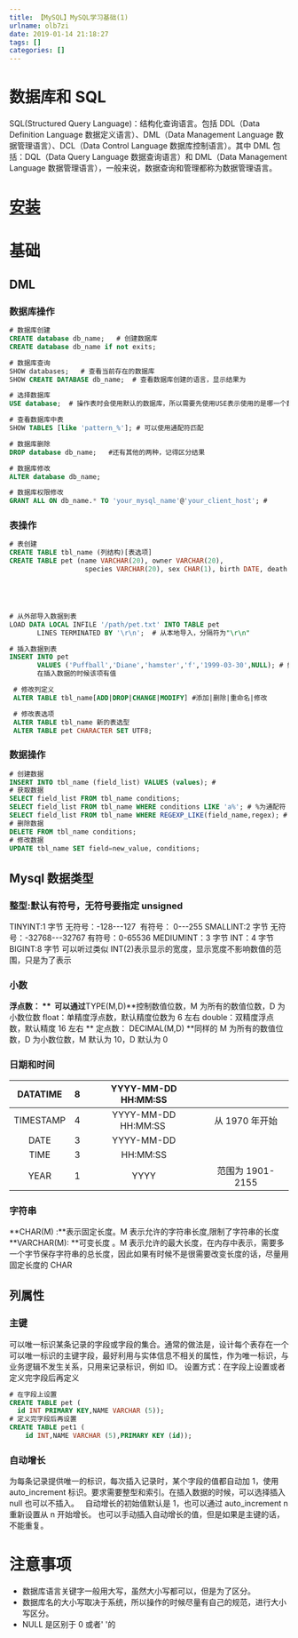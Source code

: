 ```yaml
---
title: 【MySQL】MySQL学习基础(1)
urlname: olb7zi
date: 2019-01-14 21:18:27
tags: []
categories: []
---
```


# 数据库和 SQL

SQL(Structured
Query Language)：结构化查询语言。包括 DDL（Data Definition Language 数据定义语言）、DML（Data Management Language 数据管理语言）、DCL（Data Control Language 数据库控制语言）。其中 DML 包括：DQL（Data Query Language 数据查询语言）和 DML（Data Management Language 数据管理语言），一般来说，数据查询和管理都称为数据管理语言。



# [安装]()

# 基础

## DML

### 数据库操作

```sql
# 数据库创建
CREATE database db_name;   # 创建数据库
CREATE database db_name if not exits;

# 数据库查询
SHOW databases;   # 查看当前存在的数据库
SHOW CREATE DATABASE db_name;  # 查看数据库创建的语言，显示结果为

# 选择数据库
USE database;  # 操作表时会使用默认的数据库，所以需要先使用USE表示使用的是哪一个数据库

# 查看数据库中表
SHOW TABLES [like 'pattern_%']; # 可以使用通配符匹配

# 数据库删除
DROP database db_name;   #还有其他的两种，记得区分结果

# 数据库修改
ALTER database db_name;

# 数据库权限修改
GRANT ALL ON db_name.* TO 'your_mysql_name'@'your_client_host'; #
```

### 表操作

```sql
# 表创建
CREATE TABLE tbl_name (列结构)[表选项]
CREATE TABLE pet (name VARCHAR(20), owner VARCHAR(20),
                   species VARCHAR(20), sex CHAR(1), birth DATE, death DATE);





# 从外部导入数据到表
LOAD DATA LOCAL INFILE '/path/pet.txt' INTO TABLE pet
       LINES TERMINATED BY '\r\n';  # 从本地导入，分隔符为"\r\n"

# 插入数据到表
INSERT INTO pet
       VALUES ('Puffball','Diane','hamster','f','1999-03-30',NULL); # 如果设置了NOT NULL，则需要
       在插入数据的时候该项有值

 # 修改列定义
 ALTER TABLE tbl_name[ADD|DROP|CHANGE|MODIFY] #添加|删除|重命名|修改

 # 修改表选项
 ALTER TABLE tbl_name 新的表选型
 ALTER TABLE pet CHARACTER SET UTF8;
```

### 数据操作

```sql
# 创建数据
INSERT INTO tbl_name (field_list) VALUES (values); #
# 获取数据
SELECT field_list FROM tbl_name conditions;
SELECT field_list FROM tbl_name WHERE conditions LIKE 'a%'; # %为通配符
SELECT field_list FROM tbl_name WHERE REGEXP_LIKE(field_name,regex); # 使用正则表达式匹配
# 删除数据
DELETE FROM tbl_name conditions;
# 修改数据
UPDATE tbl_name SET field=new_value, conditions;
```

## Mysql 数据类型

### 整型:默认有符号，无符号要指定 unsigned

TINYINT:1 字节 无符号：-128---127  有符号： 0---255
SMALLINT:2 字节 无符号：-32768---32767 有符号：0-65536
MEDIUMINT：3 字节
INT：4 字节
BIGINT:8 字节
可以听过类似 INT(2)表示显示的宽度，显示宽度不影响数值的范围，只是为了表示

### 小数

**浮点数： **  可以通过**TYPE(M,D)**控制数值位数，M 为所有的数值位数，D 为小数位数
float：单精度浮点数，默认精度位数为 6 左右
double：双精度浮点数，默认精度 16 左右
** 定点数： DECIMAL(M,D) **同样的 M 为所有的数值位数，D 为小数位数，M 默认为 10，D 默认为 0

### 日期和时间

| DATATIME  |  8  | YYYY-MM-DD HH:MM:SS  |                  |
| :-------: | :-: | :------------------: | :--------------: |
| TIMESTAMP |  4  | YYYY-MM-DD HH:MM:SS  |  从 1970 年开始  |
|   DATE    |  3  |      YYYY-MM-DD      |                  |
|   TIME    |  3  |       HH:MM:SS       |                  |
|   YEAR    |  1  |         YYYY         | 范围为 1901-2155 |

### 字符串

**CHAR(M) :**表示固定长度。M 表示允许的字符串长度,限制了字符串的长度
**VARCHAR(M): **可变长度 。M 表示允许的最大长度，在内存中表示，需要多一个字节保存字符串的总长度，因此如果有时候不是很需要改变长度的话，尽量用固定长度的 CHAR

## 列属性

### 主键

可以唯一标识某条记录的字段或字段的集合。通常的做法是，设计每个表存在一个可以唯一标识的主键字段，最好利用与实体信息不相关的属性，作为唯一标识，与业务逻辑不发生关系，只用来记录标识，例如 ID。
设置方式：在字段上设置或者定义完字段后再定义

```sql
# 在字段上设置
CREATE TABLE pet (
  id INT PRIMARY KEY,NAME VARCHAR (5));
# 定义完字段后再设置
CREATE TABLE pet1 (
	id INT,NAME VARCHAR (5),PRIMARY KEY (id));
```

### 自动增长

为每条记录提供唯一的标识，每次插入记录时，某个字段的值都自动加 1，使用 auto_increment 标识。要求需要整型和索引。在插入数据的时候，可以选择插入 null 也可以不插入。  
自动增长的初始值默认是 1，也可以通过 auto_increment n 重新设置从 n 开始增长。
也可以手动插入自动增长的值，但是如果是主键的话，不能重复。

# 注意事项

- 数据库语言关键字一般用大写，虽然大小写都可以，但是为了区分。
- 数据库名的大小写取决于系统，所以操作的时候尽量有自己的规范，进行大小写区分。
- NULL 是区别于 0 或者' '的
